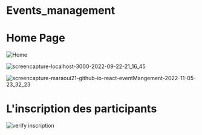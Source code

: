 # Events_management
# Home Page
![Home ](https://user-images.githubusercontent.com/100817261/211114237-f16cbf14-9dd9-406b-bc74-89feb0f9f9e5.png)

![screencapture-localhost-3000-2022-09-22-21_16_45](https://user-images.githubusercontent.com/100817261/211114226-d3a08760-e772-436d-8aba-3bafcff1d90a.png)

![screencapture-maraoui21-github-io-react-eventMangement-2022-11-05-23_32_23](https://user-images.githubusercontent.com/100817261/211114230-c1e4d26c-c6f0-44ea-b35f-ed63100a86eb.png)
# L'inscription des participants
![verify inscription](https://user-images.githubusercontent.com/100817261/211114242-8387f30e-24e8-48b2-a835-b1e43ca31ec1.PNG)

